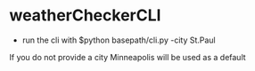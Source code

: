 # weatherCheckerCLI
- run the cli with $python  basepath/cli.py -city St.Paul

If you do not provide a city Minneapolis will be used as a default
 
